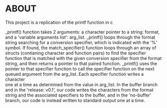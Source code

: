 # ABOUT
This project is a replication of the printf function in c

_printf() function takes 2 arguments: a character pointer to a string: format, \
and a 'variable arguments list': arg_list. _printf() loops through the format \
string searching for a conversion specifier, which is indicated with the '%' \
symbol. If found, the match_specifier() function loops through an array of \
structs (contianing character and function pairs) to find the specifier \
function that is matched with the given conversion specifier from the format \
string, and then returns a pointer to that paired function. _printf() uses the \
pointer to that specifier function to call the specifier function on the next \
queued argument from the arg_list. Each specifier function writes a character \
one at a time as determined from the value in arg_list. In the buffer branch \
and in the 'release: v0.1', our code writes the characters from the format \
string and the associated specifiers to the buffer, and in the 'no-buffer' \
branch, our code is instead written to standard output one at a time.
